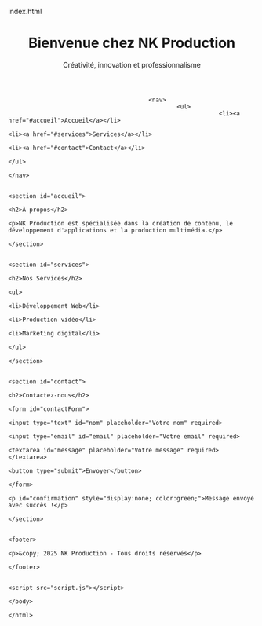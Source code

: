 index.html
<!DOCTYPE html>
<html lang="fr">
<head>
    <meta charset="UTF-8">
        <meta name="viewport" content="width=device-width, initial-scale=1.0">
            <title>NK Production</title>
                <link rel="stylesheet" href="style.css">
                </head>
                <body>
                    <header>
                            <h1>Bienvenue chez NK Production</h1>
                                    <p>Créativité, innovation et professionnalisme</p>
                                        </header>

                                            <nav>
                                                    <ul>
                                                                <li><a href="#accueil">Accueil</a></li>
                                                                            <li><a href="#services">Services</a></li>
                                                                                        <li><a href="#contact">Contact</a></li>
                                                                                                </ul>
                                                                                                    </nav>

                                                                                                        <section id="accueil">
                                                                                                                <h2>À propos</h2>
                                                                                                                        <p>NK Production est spécialisée dans la création de contenu, le développement d'applications et la production multimédia.</p>
                                                                                                                            </section>

                                                                                                                                <section id="services">
                                                                                                                                        <h2>Nos Services</h2>
                                                                                                                                                <ul>
                                                                                                                                                            <li>Développement Web</li>
                                                                                                                                                                        <li>Production vidéo</li>
                                                                                                                                                                                    <li>Marketing digital</li>
                                                                                                                                                                                            </ul>
                                                                                                                                                                                                </section>

                                                                                                                                                                                                    <section id="contact">
                                                                                                                                                                                                            <h2>Contactez-nous</h2>
                                                                                                                                                                                                                    <form id="contactForm">
                                                                                                                                                                                                                                <input type="text" id="nom" placeholder="Votre nom" required>
                                                                                                                                                                                                                                            <input type="email" id="email" placeholder="Votre email" required>
                                                                                                                                                                                                                                                        <textarea id="message" placeholder="Votre message" required></textarea>
                                                                                                                                                                                                                                                                    <button type="submit">Envoyer</button>
                                                                                                                                                                                                                                                                            </form>
                                                                                                                                                                                                                                                                                    <p id="confirmation" style="display:none; color:green;">Message envoyé avec succès !</p>
                                                                                                                                                                                                                                                                                        </section>

                                                                                                                                                                                                                                                                                            <footer>
                                                                                                                                                                                                                                                                                                    <p>&copy; 2025 NK Production - Tous droits réservés</p>
                                                                                                                                                                                                                                                                                                        </footer>

                                                                                                                                                                                                                                                                                                            <script src="script.js"></script>
                                                                                                                                                                                                                                                                                                            </body>
                                                                                                                                                                                                                                                                                                            </html>
